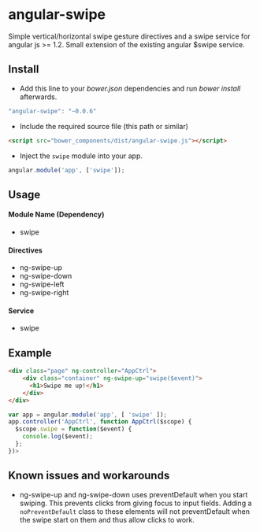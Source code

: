 angular-swipe
=============

Simple vertical/horizontal swipe gesture directives and a swipe service for angular js >= 1.2. Small extension of the existing angular $swipe service.

## Install

+ Add this line to your *bower.json* dependencies and run *bower install* afterwards.

>
``` JavaScript
"angular-swipe": "~0.0.6"
```

+ Include the required source file (this path or similar)

>
``` html
<script src="bower_components/dist/angular-swipe.js"></script>
```

+ Inject the `swipe` module into your app.

>
``` JavaScript
angular.module('app', ['swipe']);
```

## Usage

#### Module Name (Dependency)

* swipe

#### Directives

* ng-swipe-up
* ng-swipe-down
* ng-swipe-left
* ng-swipe-right

#### Service

* swipe

## Example

>
```html
<div class="page" ng-controller="AppCtrl">
    <div class="container" ng-swipe-up="swipe($event)">
      <h1>Swipe me up!</h1>
    </div>
</div>
```

>
```JavaScript
var app = angular.module('app', [ 'swipe' ]);
app.controller('AppCtrl', function AppCtrl($scope) {
  $scope.swipe = function($event) {
    console.log($event);
  };
})>
```

## Known issues and workarounds

* ng-swipe-up and ng-swipe-down uses preventDefault when you start swiping. This prevents clicks from giving focus to input fields. Adding a `noPreventDefault` class to these elements will not preventDefault when the swipe start on them and thus allow clicks to work.
